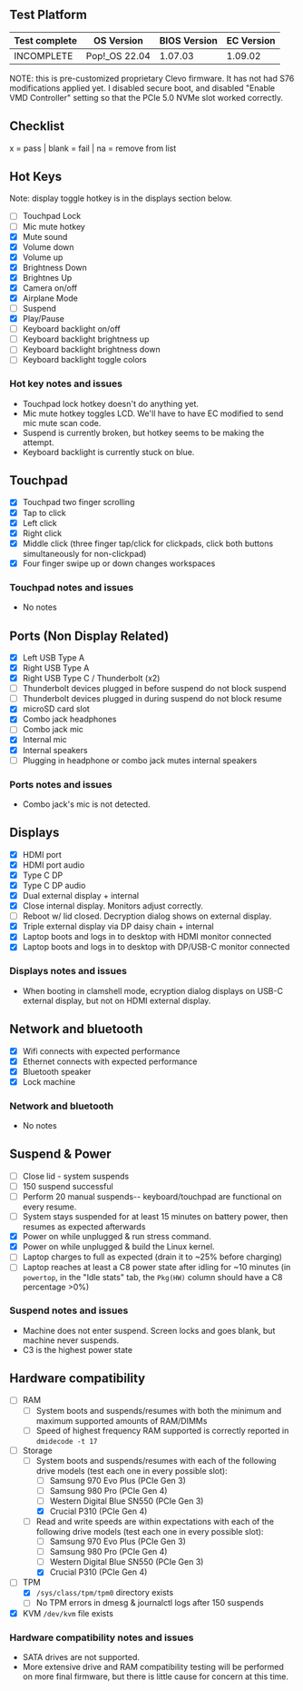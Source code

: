 ## Test Platform

| Test complete | OS Version     | BIOS Version | EC Version |
|---------------|----------------|--------------|------------|
| INCOMPLETE    | Pop!\_OS 22.04 | 1.07.03      | 1.09.02    |

NOTE: this is pre-customized proprietary Clevo firmware. It has not had S76 modifications applied yet. I disabled secure boot, and disabled "Enable VMD Controller" setting so that the PCIe 5.0 NVMe slot worked correctly.

## Checklist
x = pass | blank = fail | na = remove from list

## Hot Keys

Note: display toggle hotkey is in the displays section below.

- [ ] Touchpad Lock
- [ ] Mic mute hotkey
- [x] Mute sound
- [x] Volume down
- [x] Volume up
- [x] Brightness Down
- [x] Brightnes Up
- [x] Camera on/off
- [x] Airplane Mode
- [ ] Suspend
- [x] Play/Pause
- [ ] Keyboard backlight on/off
- [ ] Keyboard backlight brightness up
- [ ] Keyboard backlight brightness down
- [ ] Keyboard backlight toggle colors

### Hot key notes and issues

- Touchpad lock hotkey doesn't do anything yet.
- Mic mute hotkey toggles LCD. We'll have to have EC modified to send mic mute scan code.
- Suspend is currently broken, but hotkey seems to be making the attempt.
- Keyboard backlight is currently stuck on blue.

## Touchpad

- [x] Touchpad two finger scrolling
- [x] Tap to click
- [x] Left click
- [x] Right click
- [x] Middle click (three finger tap/click for clickpads, click both buttons simultaneously for non-clickpad)
- [x] Four finger swipe up or down changes workspaces

### Touchpad notes and issues

- No notes

## Ports (Non Display Related)

- [x] Left USB Type A
- [x] Right USB Type A
- [x] Right USB Type C / Thunderbolt (x2)
- [ ] Thunderbolt devices plugged in before suspend do not block suspend
- [ ] Thunderbolt devices plugged in during suspend do not block resume
- [x] microSD card slot
- [x] Combo jack headphones
- [ ] Combo jack mic
- [x] Internal mic
- [x] Internal speakers
- [ ] Plugging in headphone or combo jack mutes internal speakers

### Ports notes and issues

- Combo jack's mic is not detected.

## Displays

- [x] HDMI port
- [x] HDMI port audio
- [x] Type C DP
- [x] Type C DP audio
- [x] Dual external display + internal
- [x] Close internal display. Monitors adjust correctly.
- [ ] Reboot w/ lid closed. Decryption dialog shows on external display.
- [x] Triple external display via DP daisy chain + internal
- [x] Laptop boots and logs in to desktop with HDMI monitor connected
- [x] Laptop boots and logs in to desktop with DP/USB-C monitor connected

### Displays notes and issues

- When booting in clamshell mode, ecryption dialog displays on USB-C external display, but not on HDMI external display.

## Network and bluetooth

- [x] Wifi connects with expected performance
- [x] Ethernet connects with expected performance
- [x] Bluetooth speaker
- [x] Lock machine

### Network and bluetooth

- No notes

## Suspend & Power

- [ ] Close lid - system suspends
- [ ] 150 suspend successful
- [ ] Perform 20 manual suspends-- keyboard/touchpad are functional on every resume.
- [ ] System stays suspended for at least 15 minutes on battery power, then resumes as expected afterwards
- [x] Power on while unplugged & run stress command.
- [x] Power on while unplugged & build the Linux kernel.
- [ ] Laptop charges to full as expected (drain it to ~25% before charging)
- [ ] Laptop reaches at least a C8 power state after idling for ~10 minutes (in `powertop`, in the "Idle stats" tab, the `Pkg(HW)` column should have a C8 percentage >0%)

### Suspend notes and issues

- Machine does not enter suspend. Screen locks and goes blank, but machine never suspends.
- C3 is the highest power state

## Hardware compatibility

- [ ] RAM
    - [ ] System boots and suspends/resumes with both the minimum and maximum supported amounts of RAM/DIMMs
    - [ ] Speed of highest frequency RAM supported is correctly reported in `dmidecode -t 17`
- [ ] Storage
    - [ ] System boots and suspends/resumes with each of the following drive models (test each one in every possible slot):
        - [ ] Samsung 970 Evo Plus (PCIe Gen 3)
        - [ ] Samsung 980 Pro (PCIe Gen 4)
        - [ ] Western Digital Blue SN550 (PCIe Gen 3)
        - [x] Crucial P310 (PCIe Gen 4)
    - [ ] Read and write speeds are within expectations with each of the following drive models (test each one in every possible slot):
        - [ ] Samsung 970 Evo Plus (PCIe Gen 3)
        - [ ] Samsung 980 Pro (PCIe Gen 4)
        - [ ] Western Digital Blue SN550 (PCIe Gen 3)
        - [x] Crucial P310 (PCIe Gen 4)
- [ ] TPM
    - [x] `/sys/class/tpm/tpm0` directory exists
    - [ ] No TPM errors in dmesg & journalctl logs after 150 suspends
- [x] KVM `/dev/kvm` file exists

### Hardware compatibility notes and issues

- SATA drives are not supported.
- More extensive drive and RAM compatibility testing will be performed on more final firmware, but there is little cause for concern at this time.
